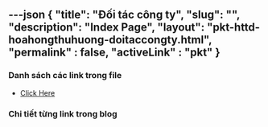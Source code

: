 ---json
{
    "title": "Đối tác công ty",
    "slug": "",
    "description": "Index Page",
    "layout": "pkt-httd-hoahongthuhuong-doitaccongty.html",
    "permalink" : false,
    "activeLink" : "pkt"
}
---



### Danh sách các link trong file
- [Click Here](./blog-list.html)

### Chi tiết từng link trong blog